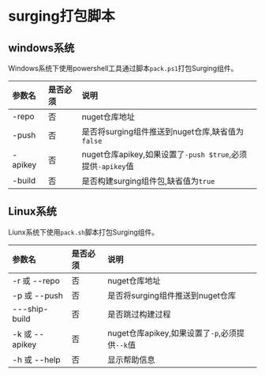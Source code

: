 # surging打包脚本

## windows系统
Windows系统下使用powershell工具通过脚本`pack.ps1`打包Surging组件。

| 参数名 | 是否必须 | 说明 | 
|:----|:-----|:-----|
| -repo | 否 | nuget仓库地址 |
| -push | 否 | 是否将surging组件推送到nuget仓库,缺省值为`false` |
| -apikey | 否 | nuget仓库apikey,如果设置了`-push $true`,必须提供`-apikey`值 |
| -build | 否 | 是否构建surging组件包,缺省值为`true` |

## Linux系统
Liunx系统下使用`pack.sh`脚本打包Surging组件。

| 参数名 | 是否必须 | 说明 | 
|:----|:-----|:-----|
| -r 或 --repo | 否 | nuget仓库地址 |
| -p 或 --push | 否 | 是否将surging组件推送到nuget仓库 |
| ---ship-build | 否 | 是否跳过构建过程 |
| -k 或 --apikey | 否 |  nuget仓库apikey,如果设置了`-p`,必须提供`--k`值 |
| -h 或 --help | 否 | 显示帮助信息 |